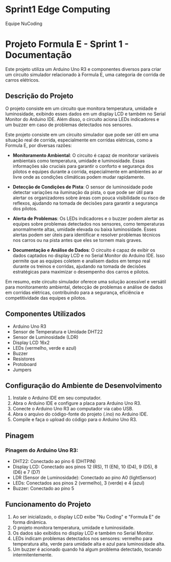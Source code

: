 # Sprint1 Edge Computing 
Equipe NuCoding
# Projeto Formula E - Sprint 1 - Documentação

Este projeto utiliza um Arduino Uno R3 e componentes diversos para criar um circuito simulador relacionado à Formula E, uma categoria de corrida de carros elétricos.

## Descrição do Projeto

O projeto consiste em um circuito que monitora temperatura, umidade e luminosidade, exibindo esses dados em um display LCD e também no Serial Monitor do Arduino IDE. Além disso, o circuito aciona LEDs indicadores e um buzzer em caso de problemas detectados nos sensores.

Este projeto consiste em um circuito simulador que pode ser útil em uma situação real de corrida, especialmente em corridas elétricas, como a Formula E, por diversas razões:

- **Monitoramento Ambiental**: O circuito é capaz de monitorar variáveis ambientais como temperatura, umidade e luminosidade. Essas informações são cruciais para garantir o conforto e segurança dos pilotos e equipes durante a corrida, especialmente em ambientes ao ar livre onde as condições climáticas podem mudar rapidamente.

- **Detecção de Condições de Pista**: O sensor de luminosidade pode detectar variações na iluminação da pista, o que pode ser útil para alertar os organizadores sobre áreas com pouca visibilidade ou risco de reflexos, ajudando na tomada de decisões para garantir a segurança dos pilotos.

- **Alerta de Problemas**: Os LEDs indicadores e o buzzer podem alertar as equipes sobre problemas detectados nos sensores, como temperaturas anormalmente altas, umidade elevada ou baixa luminosidade. Esses alertas podem ser úteis para identificar e resolver problemas técnicos nos carros ou na pista antes que eles se tornem mais graves.

- **Documentação e Análise de Dados**: O circuito é capaz de exibir os dados captados no display LCD e no Serial Monitor do Arduino IDE. Isso permite que as equipes coletem e analisem dados em tempo real durante os treinos e corridas, ajudando na tomada de decisões estratégicas para maximizar o desempenho dos carros e pilotos.

Em resumo, este circuito simulador oferece uma solução acessível e versátil para monitoramento ambiental, detecção de problemas e análise de dados em corridas elétricas, contribuindo para a segurança, eficiência e competitividade das equipes e pilotos.

## Componentes Utilizados

- Arduino Uno R3
- Sensor de Temperatura e Umidade DHT22
- Sensor de Luminosidade (LDR)
- Display LCD 16x2
- LEDs (vermelho, verde e azul)
- Buzzer
- Resistores
- Protoboard
- Jumpers

## Configuração do Ambiente de Desenvolvimento

1. Instale o Arduino IDE em seu computador.
2. Abra o Arduino IDE e configure a placa para Arduino Uno R3.
3. Conecte o Arduino Uno R3 ao computador via cabo USB.
4. Abra o arquivo do código-fonte do projeto (.ino) no Arduino IDE.
5. Compile e faça o upload do código para o Arduino Uno R3.

## Pinagem

### Pinagem do Arduino Uno R3:

- DHT22: Conectado ao pino 6 (DHTPIN)
- Display LCD: Conectado aos pinos 12 (RS), 11 (EN), 10 (D4), 9 (D5), 8 (D6) e 7 (D7)
- LDR (Sensor de Luminosidade): Conectado ao pino A0 (lightSensor)
- LEDs: Conectados aos pinos 2 (vermelho), 3 (verde) e 4 (azul)
- Buzzer: Conectado ao pino 5

## Funcionamento do Projeto

1. Ao ser inicializado, o display LCD exibe "Nu Coding" e "Formula E" de forma dinâmica.
2. O projeto monitora temperatura, umidade e luminosidade.
3. Os dados são exibidos no display LCD e também no Serial Monitor.
4. LEDs indicam problemas detectados nos sensores: vermelho para temperatura alta, verde para umidade alta e azul para luminosidade alta.
5. Um buzzer é acionado quando há algum problema detectado, tocando intermitentemente.
